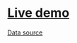 # [Live demo](https://luckyhacker.github.io/nutrients/)
[Data source](https://www.ars.usda.gov/northeast-area/beltsville-md/beltsville-human-nutrition-research-center/nutrient-data-laboratory/docs/sr28-download-files/)
